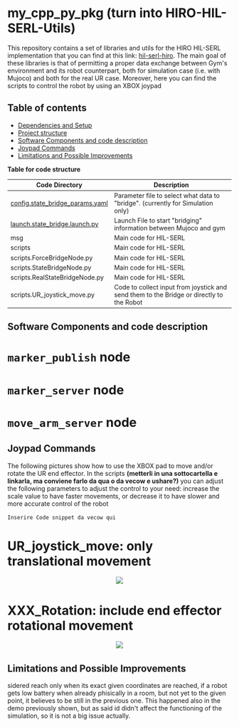 my_cpp_py_pkg (turn into HIRO-HIL-SERL-Utils)
================================
This repository contains a set of libraries and utils for the HIRO HIL-SERL implementation that you can find at this link: [hil-serl-hiro](https://github.com/claudio-dg/hil-serl-hiro/tree/hiro_simulation).
The main goal of these libraries is that of permitting a proper data exchange between Gym's environment and its robot counterpart, both for simulation case (i.e. with Mujoco) and both for the real UR case.
Moreover, here you can find the scripts to control the robot by using an XBOX joypad


Table of contents
----------------------

<!-- * [Introduction](#introduction) -->
* [Dependencies and Setup](#dependencies-and-setup)
* [Project structure](#project-structure)
* [Software Components and code description](#software-components-and-code-description)
* [Joypad Commands](#joypad-commands)
* [Limitations and Possible Improvements](#limitations-and-possible-improvements)

<!--
## Introduction

The goal of this assignment is to integrate the architecture developed in the [first assignment](https://github.com/claudio-dg/assignment_1) with a robotic simulation., in particular we have to Add a robot to a simulation environment and Integrate (if needed, modify it) the architecture that we have developed in the first assignment to the given scenario in such a way that:
* The robot is spawned in the initial position x = -6.0, y = 11.0
* Builds the "semantic" map of the environment by detecting, without moving the base of the robot, all seven markers that are present around it, by calling the provided service node.
* Starts the patrolling algorithm by relying on autonomous navigation strategies (mapping/planning) and on the information collected and stored in the ontology during the previous step.
* When a room is reached, perform a complete scan of the room (by rotating the base or the camera).

The Map
====================================================================
The 3D environment representation of the 2D map of former assignment, which has been used for this project is shown here below:

<p><p align="center">
<img src="https://github.com/claudio-dg/assignment2/blob/main/media/GazeboMap.png?raw=true" width="500" />
<p>

	
The Robot
====================================================================

For this project I built my own robot composed of a base chassis and an additional arm on top that combines prismatic and rotational joints. It presents a laser scan sensor located on the chassis and a camera on the end effector of the arm: the dimensions and joints of the arm have been specifically designed for the robot to be capable of detecting the Aruco Markers with the camera without moving its base. As you can see here below, i therefore made an arm with 4 links, where:
* The first one (Red cylinder) has a **Revolute joint** that allows to rotate of 360° along **Z-axis**
* The second one (Blue cylinder) has again a **Revolute joint** but this time along **X-axis**, to allow rotations as in the second image
* The third one (Green cylinder) has a **Prismatic joint** that moves along **Z-axis**, to allow increasing/decreasing the lenght of the arm according to the distance of the marker to detect
* The last one (Black parallelepiped) has a **Revolute joint** that allows to rotate along **X-axis** and has the camera (white cube) mounted on it.
	
<p><p align="center">
<img src="https://github.com/claudio-dg/assignment2/blob/main/media/My_robot1.png?raw=true" width="400" />
<p>
	
<p><p align="center">
<img src="https://github.com/claudio-dg/assignment2/blob/main/media/My_robot2.png?raw=true" width="400" />
<p>

Please find the code to create this robot in the [urdf](https://github.com/claudio-dg/assignment2/tree/main/urdf) folder.
##  Dependencies and Setup

In order to run correctly the project of this repository, some important dependencies have to be taken into account, therefore please make sure to have the following packages already installed in your ```ros_workspace```:
- First of all you will need to have the Pkg of my first assignment that you can find in this link: [assignment_1](https://github.com/claudio-dg/assignment_1/tree/second_assignment_changes). Please make sure to clone this repository and to be in the correct branch that i created that is ```second_assignment_changes```, where you can find the codes slightly modified in order to adapt them to this part of the project
- Additionally you will of course need the packages listed in the Readme of [assignment_1](https://github.com/claudio-dg/assignment_1/tree/second_assignment_changes), that for sake of simplicity I briefly list again here: [arch_skeleton](https://github.com/buoncubi/arch_skeleton), [topological_map](https://github.com/buoncubi/topological_map), [aRMOR](https://github.com/EmaroLab/armor) and [SMACH](http://wiki.ros.org/smach) libraries.
- **MoveBase** package, of the ROS Navigation stack :
```bash
$ sudo apt-get install ros-<ros_distro>-navigation
```
- [explore-lite](https://github.com/CarmineD8/m-explore) package
- [planning](https://github.com/CarmineD8/planning) package to use path planning algorithms
- [aruco_ros](https://github.com/CarmineD8/aruco_ros) package for being able to work with aruco markers.



```bash
$ Roscore &
$ rosrun armor execute it.emarolab.armor.ARMORMainService

## Project structure

The Overall project is based on the ROS scheme that is shown in the following ```rqt_graph```:
<!--
<p align="center">
<img src="https://github.com/claudio-dg/assignment2/blob/main/media/final_rosgraph.png?raw=true" width="850" />
<p>
 -->

 **Table for code structure**

| Code Directory | Description |
| --- | --- |
| [config.state_bridge_params.yaml](https://github.com/claudio-dg/my_cpp_py_pkg/blob/master/config/state_bridge_params.yaml) | Parameter file to select what data to "bridge". (currently for Simulation only) |
| [launch.state_bridge.launch.py](https://github.com/claudio-dg/my_cpp_py_pkg/blob/master/launch/state_bridge.launch.py) | Launch File to start "bridging" information between Mujoco and gym |
| msg | Main code for HIL-SERL |
| scripts | Main code for HIL-SERL |
| scripts.ForceBridgeNode.py | Main code for HIL-SERL |
| scripts.StateBridgeNode.py| Main code for HIL-SERL |
| scripts.RealStateBridgeNode.py | Main code for HIL-SERL |
| scripts.UR_joystick_move.py | Code to collect input from joystick and send them to the Bridge or directly to the Robot |



 
## Software Components and code description
	

```marker_publish``` node 
====================================================================

	
	
```marker_server``` node  
====================================================================
	

	
	
```move_arm_server``` node  
====================================================================

 

## Joypad Commands
The following pictures show how to use the XBOX pad to move and/or rotate the UR end effector. In the scripts **(metterli in una sottocartella e linkarla, ma conviene farlo da qua o da vecow e ushare?)** you can adjust the following parameters to adjust the control to your need: increase the scale value to have faster movements, or decrease it to have slower and more accurate control of the robot
```bash
Inserire Code snippet da vecow qui
```

UR_joystick_move: only translational movement
====================================================================
<p align="center">
  <img src="https://github.com/claudio-dg/hil-serl-hiro/blob/hiro_simulation/docs/images/joystick.png" width="550">
</p>

XXX_Rotation: include end effector rotational movement
====================================================================
<p align="center">
  <img src="https://github.com/claudio-dg/hil-serl-hiro/blob/hiro_simulation/docs/images/joystick_2.png" width="550">
</p>
	
	
 ## Limitations and Possible Improvements
 
sidered reach only when its exact given coordinates are reached, if a robot gets low battery when already phisically in a room, but not yet to the given point, it believes to be still in the previous one. This happened also in the demo previously shown, but as said id didn't affect the functioning of the simulation, so it is not a big issue actually.
